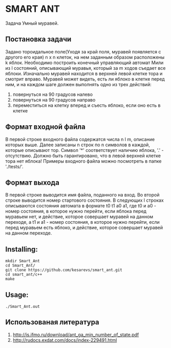 SMART ANT
=========

Задача Умный муравей.

Постановка задачи
-------
Задано тороидальное поле(Уходя за край поля, муравей появляется с другого его края) n x n клеток, на нем заданным образом расположены k яблок. Необходимо построить конечный управляющий автомат Мили из
l состояний, описывающий муравья, который за m ходов съедает все яблоки. Изначально муравей находится в верхней левой клетке тора и смотрит вправо. Муравей может видеть, есть ли яблоко в клетке перед ним, и на каждом шаге должен выполнять одно из трех действий:
1. повернуться на 90 градусов налево
2. повернуться на 90 градусов направо
3. переместиться на клетку вперед и съесть яблоко, если оно есть в клетке


Формат входной файла
-----
В первой строке входного файла содержатся числа n l m, описание которых выше. Далее записаны n строк по n символов в каждой, которые описывают тор. Символ '*' соответствует наличию яблока, '.' - отсутствию. Должно быть гарантировано, что в левой верхней клетке тора нет яблока! 
Примеры входного файла можно посмотреть в папке './tests/'.

Формат выхода
-----
В первой строке выводится имя файла, поданного на вход.
Во второй строке выводится номер стартового состояния. В следующих l строках описываются состояния автомата в формате t0 t1 a0 a1, где t0 и a0 - номер состояния, в которое нужно перейти, если яблока перед муравьем нет, и действие, которое совершает муравей на данном переходе, а t1 и a1 - номер состояния, в которое нужно перейти, если перед муравьем есть яблоко, и действие, которое совершает муравей на данном переходе.

Installing:
-----
    mkdir Smart_Ant
    cd Smart_Ant/
    git clone https://github.com/kesarevs/smart_ant.git
    cd smart_ant/c++
    make

Usage:
-----
    ./Smart_Ant.out

Использованая литература
-----
1. http://is.ifmo.ru/download/ant_ga_min_number_of_state.pdf
2. http://rudocs.exdat.com/docs/index-229491.html